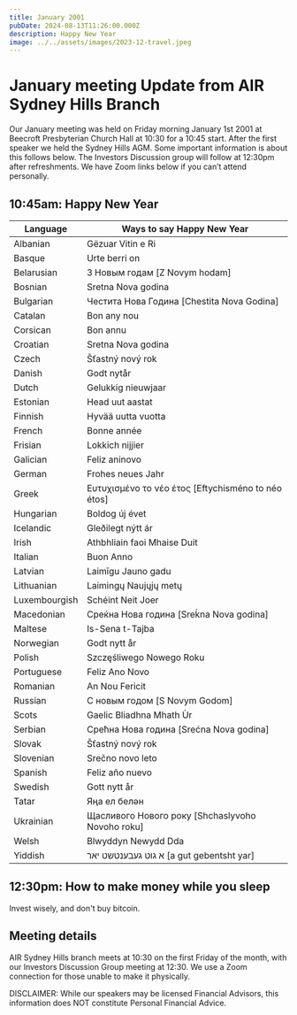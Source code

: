 ```yaml
---
title: January 2001
pubDate: 2024-08-13T11:26:00.000Z
description: Happy New Year
image: ../../assets/images/2023-12-travel.jpeg
---
```

# January meeting Update from AIR Sydney Hills Branch

Our January meeting was held on Friday morning January 1st 2001 at Beecroft Presbyterian Church Hall at 10:30 for a 10:45 start.
After the first speaker we held the Sydney Hills AGM. Some important information is about this follows below.
The Investors Discussion group will follow at 12:30pm after refreshments.  We have Zoom links below if you can’t attend personally.

## 10:45am: Happy New Year

| Language  |  Ways to say Happy New Year |
| --- | --- |
Albanian |   Gëzuar Vitin e Ri    |
Basque |   Urte berri on    |
Belarusian |   З Новым годам [Z Novym hodam]    |
Bosnian |   Sretna Nova godina    |
Bulgarian |   Честита Нова Година [Chestita Nova Godina]    |
Catalan |   Bon any nou    |
Corsican |   Bon annu    |
Croatian |   Sretna Nova godina    |
Czech |   Šťastný nový rok    |
Danish |   Godt nytår    |
Dutch |   Gelukkig nieuwjaar    |
Estonian |   Head uut aastat    |
Finnish |   Hyvää uutta vuotta    |
French |   Bonne année    |
Frisian |   Lokkich nijjier    |
Galician |   Feliz aninovo    |
German |   Frohes neues Jahr    |
Greek |   Ευτυχισμένο το νέο έτος [Eftychisméno to néo étos]    |
Hungarian |   Boldog új évet    |
Icelandic |   Gleðilegt nýtt ár    |
Irish |   Athbhliain faoi Mhaise Duit    |
Italian |   Buon Anno    |
Latvian |   Laimīgu Jauno gadu    |
Lithuanian |   Laimingų Naujųjų metų    |
Luxembourgish |   Schéint Neit Joer    |
Macedonian |   Среќна Нова година [Sreḱna Nova godina]    |
Maltese |   Is-Sena t-Tajba    |
Norwegian |   Godt nytt år    |
Polish |   Szczęśliwego Nowego Roku    |
Portuguese |   Feliz Ano Novo    |
Romanian |   An Nou Fericit    |
Russian |   С новым годом [S Novym Godom]    |
Scots |Gaelic    Bliadhna Mhath Ùr    |
Serbian |   Срећна Нова година [Srećna Nova godina]    |
Slovak |   Šťastný nový rok    |
Slovenian |   Srečno novo leto    |
Spanish |   Feliz año nuevo    |
Swedish |   Gott nytt år    |
Tatar |   Яңа ел белән    |
Ukrainian |   Щасливого Нового року [Shchaslyvoho Novoho roku]    |
Welsh |   Blwyddyn Newydd Dda    |
Yiddish |   א גוט געבענטשט יאר [a gut gebentsht yar]|

## 12:30pm: How to make money while you sleep

Invest wisely, and don't buy bitcoin.

## Meeting details

AIR Sydney Hills branch meets at 10:30 on the first Friday of the month, with our Investors Discussion Group meeting at 12:30. We use a Zoom connection for those unable to make it physically.

DISCLAIMER: While our speakers may be licensed Financial Advisors, this information does NOT constitute Personal Financial Advice.

